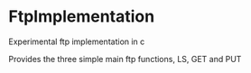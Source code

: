 # FtpImplementation
Experimental ftp implementation in c

Provides the three simple main ftp functions, LS, GET and PUT
